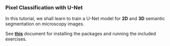 ### Pixel Classification with U-Net 

In this tutorial, we shall learn to train a U-Net model for **2D** and **3D** semantic segmentation on microscopy images.

See **[this](https://carbonated-tub-0d7.notion.site/Pixel-Classification-with-U-Net-DL4MIA-22-cfe23dfb98e14a6d968574772e89559d)** document for installing the packages and running the included exercises. 

